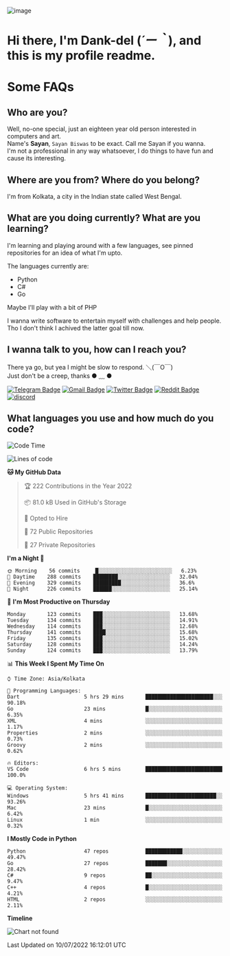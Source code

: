 ![image](https://user-images.githubusercontent.com/63096193/125182844-29f20800-e22f-11eb-8dc9-b0f2d29647bb.png)

# **Hi there, I'm Dank-del (*´ー｀*), and this is my profile readme.**
<!--  [![Profile views](https://gpvc.arturio.dev/dank-del)](https://github.com/dank-del) -->
# Some FAQs

## **Who are you?**

Well, no-one special, just an eighteen year old person interested in computers and art. \
Name's **Sayan**, `Sayan Biswas` to be exact. Call me Sayan if you wanna. \
I'm not a professional in any way whatsoever, I do things to have fun and cause its interesting.

## **Where are you from? Where do you belong?**

I'm from Kolkata, a city in the Indian state called West Bengal.

## **What are you doing currently? What are you learning?**

I'm learning and playing around with a few languages, see pinned repositories for an idea of what I'm upto.

The languages currently are:

- Python
- C#
- Go

Maybe I'll play with a bit of PHP

I wanna write software to entertain myself with challenges and help people. \
Tho I don't think I achived the latter goal till now.

<!--## **Eww, I see a weeb profile.**

Can't help it, it's the best way to hide my face on this account
> Why do people hate weebs .-.

## **Cool, what more interests you?**

My interests are quite, weird. They're scattered all over the place. \
I've been fascinated by music and have studied it since the age of 6, I've performed on stage and on air but yeah now I've been away from that. I specialize in key instruments. \
Another thing that interests me is Media Production, aka, working with audio, video and broadcasting media.

> I just like art in general. also feeds the reason of me being obsessed with Japanese drawings (⋟ ﹏ ⋞)-->

## **I wanna talk to you, how can I reach you?**

There ya go, but yea I might be slow to respond. ＼(￣O￣) \
Just don't be a creep, thanks ● ﹏ ●

[![Telegram Badge](https://img.shields.io/badge/-dank_as_fuck-1ca0f1?style=flat-square&logo=telegram&logoColor=white&link=https://t.me/dank_as_fuck)](https://t.me/dank_as_fuck)
[![Gmail Badge](https://img.shields.io/badge/-chizuru@kanojo.tk-c14438?style=flat-square&logo=Gmail&logoColor=white&link=mailto:chizuru@kanojo.tk)](mailto:chizuru@kanojo.tk)
[![Twitter Badge](https://img.shields.io/twitter/follow/TheDankDel?style=social)](https://twitter.com/TheDankDel)
[![Reddit Badge](https://img.shields.io/reddit/user-karma/combined/dank_as_fuck_?style=social)](https://www.reddit.com/user/dank_as_fuck_/)
[![discord](https://discord-md-badge.vercel.app/api/shield/506536929152466945?style=social)](https://discordapp.com/users/506536929152466945)

## **What languages you use and how much do you code?**

<!--START_SECTION:waka-->
![Code Time](http://img.shields.io/badge/Code%20Time-636%20hrs%2023%20mins-blue)

![Lines of code](https://img.shields.io/badge/From%20Hello%20World%20I%27ve%20Written-761%20Thousand%20lines%20of%20code-blue)

**🐱 My GitHub Data** 

> 🏆 222 Contributions in the Year 2022
 > 
> 📦 81.0 kB Used in GitHub's Storage 
 > 
> 💼 Opted to Hire
 > 
> 📜 72 Public Repositories 
 > 
> 🔑 27 Private Repositories  
 > 
**I'm a Night 🦉** 

```text
🌞 Morning    56 commits     █░░░░░░░░░░░░░░░░░░░░░░░░   6.23% 
🌆 Daytime    288 commits    ████████░░░░░░░░░░░░░░░░░   32.04% 
🌃 Evening    329 commits    █████████░░░░░░░░░░░░░░░░   36.6% 
🌙 Night      226 commits    ██████░░░░░░░░░░░░░░░░░░░   25.14%

```
📅 **I'm Most Productive on Thursday** 

```text
Monday       123 commits    ███░░░░░░░░░░░░░░░░░░░░░░   13.68% 
Tuesday      134 commits    ███░░░░░░░░░░░░░░░░░░░░░░   14.91% 
Wednesday    114 commits    ███░░░░░░░░░░░░░░░░░░░░░░   12.68% 
Thursday     141 commits    ████░░░░░░░░░░░░░░░░░░░░░   15.68% 
Friday       135 commits    ███░░░░░░░░░░░░░░░░░░░░░░   15.02% 
Saturday     128 commits    ███░░░░░░░░░░░░░░░░░░░░░░   14.24% 
Sunday       124 commits    ███░░░░░░░░░░░░░░░░░░░░░░   13.79%

```


📊 **This Week I Spent My Time On** 

```text
⌚︎ Time Zone: Asia/Kolkata

💬 Programming Languages: 
Dart                     5 hrs 29 mins       ██████████████████████░░░   90.18% 
Go                       23 mins             █░░░░░░░░░░░░░░░░░░░░░░░░   6.35% 
XML                      4 mins              ░░░░░░░░░░░░░░░░░░░░░░░░░   1.17% 
Properties               2 mins              ░░░░░░░░░░░░░░░░░░░░░░░░░   0.73% 
Groovy                   2 mins              ░░░░░░░░░░░░░░░░░░░░░░░░░   0.62%

🔥 Editors: 
VS Code                  6 hrs 5 mins        █████████████████████████   100.0%

💻 Operating System: 
Windows                  5 hrs 41 mins       ███████████████████████░░   93.26% 
Mac                      23 mins             █░░░░░░░░░░░░░░░░░░░░░░░░   6.42% 
Linux                    1 min               ░░░░░░░░░░░░░░░░░░░░░░░░░   0.32%

```

**I Mostly Code in Python** 

```text
Python                   47 repos            ████████████░░░░░░░░░░░░░   49.47% 
Go                       27 repos            ███████░░░░░░░░░░░░░░░░░░   28.42% 
C#                       9 repos             ██░░░░░░░░░░░░░░░░░░░░░░░   9.47% 
C++                      4 repos             █░░░░░░░░░░░░░░░░░░░░░░░░   4.21% 
HTML                     2 repos             ░░░░░░░░░░░░░░░░░░░░░░░░░   2.11%

```


**Timeline**

![Chart not found](https://raw.githubusercontent.com/Dank-del/Dank-del/main/charts/bar_graph.png) 


 Last Updated on 10/07/2022 16:12:01 UTC
<!--END_SECTION:waka-->

<!--## **Can I stalk your spotify?**

Um sure.

![OwO Spotify](https://spotify-recently-played-readme.vercel.app/api?user=31fdrsslnr7nvq4ytqwtw7c4rxfm&count=5)-->
